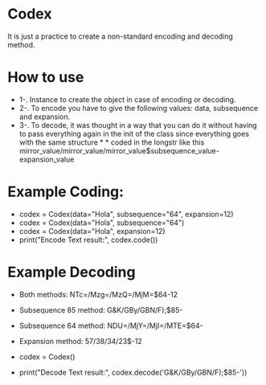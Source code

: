 # Codex
It is just a practice to create a non-standard encoding and decoding method.
# How to use
* 1-. Instance to create the object in case of encoding or decoding.
* 2-. To encode you have to give the following values: data, subsequence and expansion.
* 3-. To decode, it was thought in a way that you can do it without having to pass everything again in the init of the class since everything goes with the same structure * * coded in the longstr like this mirror_value/mirror_value/mirror_value$subsequence_value-expansion_value

# Example Coding:
* codex = Codex(data="Hola", subsequence="64", expansion=12)
* codex = Codex(data="Hola", subsequence="64")
* codex = Codex(data="Hola", expansion=12)
* print("Encode Text result:", codex.code())

# Example Decoding
* Both methods: NTc=/Mzg=/MzQ=/MjM=$64-12
* Subsequence 85 method: G&K/GBy/GBN/F);$85-
* Subsequence 64 method: NDU=/MjY=/MjI=/MTE=$64-
* Expansion method: 57/38/34/23$-12

* codex = Codex()
* print("Decode Text result:", codex.decode('G&K/GBy/GBN/F);$85-'))
